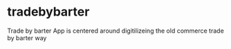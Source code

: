 # tradebybarter
Trade by barter  App is centered around digitilizeing the old commerce trade by barter way
